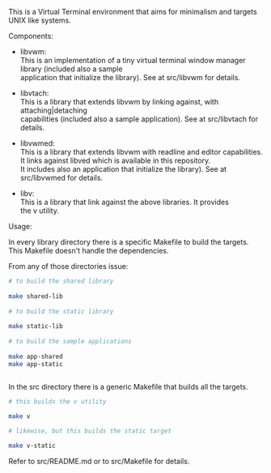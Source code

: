 This is a Virtual Terminal environment that aims for minimalism and targets UNIX like systems.
  
Components:
  
  - libvwm:  
    This is an implementation of a tiny virtual terminal window manager library (included also a sample    
    application that initialize the library). See at src/libvwm for details.  
  
  - libvtach:  
    This is a library that extends libvwm by linking against, with attaching|detaching   
    capabilities (included also a sample application). See at src/libvtach for details.  
  
  - libvwmed:  
    This is a library that extends libvwm with readline and editor capabilities.  
    It links against libved which is available in this repository.  
    It includes also an application that initialize the library). See at src/libvwmed for details.  
  
  - libv:  
    This is a library that link against the above libraries. It provides  
    the v utility.
  
Usage:
  
In every library directory there is a specific Makefile to build the targets.  
This Makefile doesn't handle the dependencies.  
  
From any of those directories issue:
```sh
# to build the shared library
  
make shared-lib
  
# to build the static library
  
make static-lib
  
# to build the sample applications
  
make app-shared
make app-static
  
```
  
In the src directory there is a generic Makefile that builds all the targets.  
```sh
# this builds the v utility

make v

# likewise, but this builds the static target

make v-static
```
Refer to src/README.md or to src/Makefile for details.

